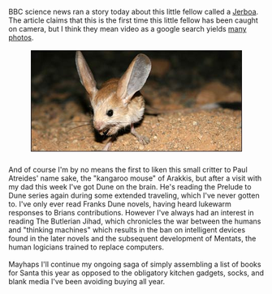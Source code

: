 BBC science news ran a story today about this little fellow called a <a href="http://en.wikipedia.org/wiki/Jerboa" target="_blank">Jerboa</a>.  The article claims that this is the first time this little fellow has been caught on camera, but I think they mean video as a google search yields <a href="http://images.google.com/images?hl=en&amp;q=jerboa&amp;gbv=2" target="_blank">many photos</a>.<br /><br /><img id="BLOGGER_PHOTO_ID_5142468456588037538" style="DISPLAY: block; MARGIN: 0px auto 10px; CURSOR: hand; TEXT-ALIGN: center" alt="" src="/content/images/2007/12/jerboa.jpg" border="0" /><br />And of course I'm by no means the first to liken this small critter to Paul Atreides' name sake, the "kangaroo mouse" of Arakkis, but after a visit with my dad this week I've got Dune on the brain.  He's reading the Prelude to Dune series again during some extended traveling, which I've never gotten to.  I've only ever read Franks Dune novels, having heard lukewarm responses to Brians contributions.  However I've always had an interest in reading The Butlerian Jihad, which chronicles the war between the humans and "thinking machines" which results in the ban on intelligent devices found in the later novels and the subsequent development of Mentats, the human logicians trained to replace computers.<br /><br />Mayhaps I'll continue my ongoing saga of simply assembling a list of books for Santa this year as opposed to the obligatory kitchen gadgets, socks, and blank media I've been avoiding buying all year.